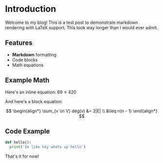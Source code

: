 # Introduction

Welcome to my blog! This is a test post to demonstrate markdown rendering with LaTeX support. This took way longer than I would ever admit.

## Features

- **Markdown** formatting
- Code blocks
- Math equations

## Example Math

Here's an inline equation: $69 \leq 420$

And here's a block equation:

$$
\begin{align*}
  \sum_{v \in V} deg(v) &= 2|E| \\
  &\leq n(n - 1)
\end{align*}
$$

## Code Example

```python
def hello():
  print('Im like hey whats up hello')
```

That's it for now!